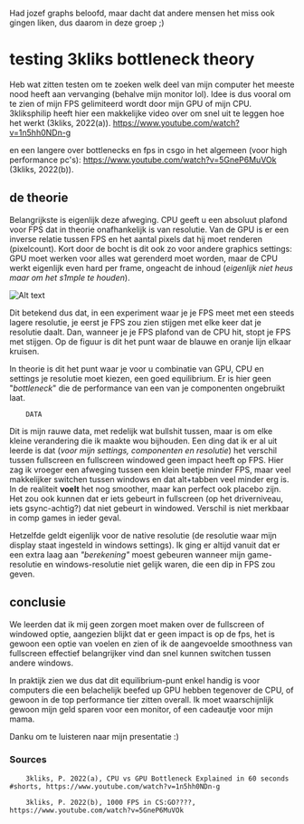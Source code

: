 Had jozef graphs beloofd, maar dacht dat andere mensen het miss ook gingen liken, dus daarom in deze groep ;)


# testing 3kliks bottleneck theory
Heb wat zitten testen om te zoeken welk deel van mijn computer het meeste nood heeft aan vervanging (behalve mijn monitor lol).
Idee is dus vooral om te zien of mijn FPS gelimiteerd wordt door mijn GPU of mijn CPU. 3kliksphilip heeft hier een makkelijke video over om snel uit te leggen hoe het werkt (3kliks, 2022(a)). https://www.youtube.com/watch?v=1n5hh0NDn-g

en een langere over bottlenecks en fps in csgo in het algemeen (voor high performance pc's): https://www.youtube.com/watch?v=5GneP6MuVOk (3kliks, 2022(b)). 

## de theorie
Belangrijkste is eigenlijk deze afweging. CPU geeft u een absoluut plafond voor FPS dat in theorie onafhankelijk is van resolutie. Van de GPU is er een inverse relatie tussen FPS en het aantal pixels dat hij moet renderen (pixelcount). Kort door de bocht is dit ook zo voor andere graphics settings: GPU moet werken voor alles wat gerenderd moet worden, maar de CPU werkt eigenlijk even hard per frame, ongeacht de inhoud (*eigenlijk niet heus maar om het s1mple te houden*).

![Alt text](3kliks.png)

Dit betekend dus dat, in een experiment waar je je FPS meet met een steeds lagere resolutie, je eerst je FPS zou zien stijgen met elke keer dat je resolutie daalt. Dan, wanneer je je FPS plafond van de CPU hit, stopt je FPS met stijgen. Op de figuur is dit het punt waar de blauwe en oranje lijn elkaar kruisen.

In theorie is dit het punt waar je voor u combinatie van GPU, CPU en settings je resolutie moet kiezen, een goed equilibrium. Er is hier geen "*bottleneck*" die de performance van een van je componenten ongebruikt laat.

        DATA

Dit is mijn rauwe data, met redelijk wat bullshit tussen, maar is om elke kleine verandering die ik maakte wou bijhouden. Een ding dat ik er al uit leerde is dat (*voor mijn settings, componenten en resolutie*) het verschil tussen fullscreen en fullscreen windowed geen impact heeft op FPS. Hier zag ik vroeger een afweging tussen een klein beetje minder FPS, maar veel makkelijker switchen tussen windows en dat alt+tabben veel minder erg is. In de realiteit **voelt** het nog smoother, maar kan perfect ook placebo zijn. Het zou ook kunnen dat er iets gebeurt in fullscreen (op het driverniveau, iets gsync-achtig?) dat niet gebeurt in windowed. Verschil is niet merkbaar in comp games in ieder geval.

Hetzelfde geldt eigenlijk voor de native resolutie (de resolutie waar mijn display staat ingesteld in windows settings). Ik ging er altijd vanuit dat er een extra laag aan *"berekening"* moest gebeuren wanneer mijn game-resolutie en windows-resolutie niet gelijk waren, die een dip in FPS zou geven.



## conclusie
We leerden dat ik mij geen zorgen moet maken over de fullscreen of windowed optie, aangezien blijkt dat er geen impact is op de fps, het is gewoon een optie van voelen en zien of ik de aangevoelde smoothness van fullscreen effectief belangrijker vind dan snel kunnen switchen tussen andere windows.

In praktijk zien we dus dat dit equilibrium-punt enkel handig is voor computers die een belachelijk beefed up GPU hebben tegenover de CPU, of gewoon in de top performance tier zitten overall. Ik moet waarschijnlijk gewoon mijn geld sparen voor een monitor, of een cadeautje voor mijn mama. 

Danku om te luisteren naar mijn presentatie :)


### Sources
        3kliks, P. 2022(a), CPU vs GPU Bottleneck Explained in 60 seconds #shorts, https://www.youtube.com/watch?v=1n5hh0NDn-g

        3kliks, P. 2022(b), 1000 FPS in CS:GO????, https://www.youtube.com/watch?v=5GneP6MuVOk